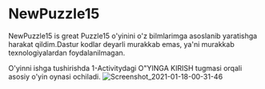 # NewPuzzle15
NewPuzzle15 is great
Puzzle15 o'yinini o'z bilmlarimga asoslanib yaratishga harakat qildim.Dastur kodlar deyarli murakkab emas, ya'ni murakkab texnologiyalardan foydalanilmagan.

O'yinni ishga tushirishda 1-Activitydagi O"YINGA KIRISH tugmasi orqali asosiy o'yin oynasi ochiladi.
![Screenshot_2021-01-18-00-31-46](https://user-images.githubusercontent.com/77477995/104853812-5e39db00-5914-11eb-952c-002c3579cfcb.png)

